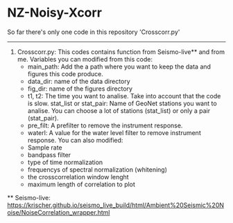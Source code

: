 # NZ-Noisy-Xcorr
So far there's only one code in this repository 'Crosscorr.py'
_______________________________________________________________________________________________________________________________________________________
1. Crosscorr.py:
   This codes contains function from Seismo-live** and from me.
   Variables you can modified from this code:
   - main_path: Add the a path where you want to keep the data and figures this code produce.
   - data_dir: name of the data directory
   - fig_dir: name of the figures directory
   - t1, t2: The time you want to analise. Take into account that the code is slow. 
              stat_list or stat_pair: Name of GeoNet stations you want to analise. You can choose a lot of stations (stat_list) or only  a pair       
              (stat_pair).
   - pre_filt: A prefilter to remove the instrument response.
   - waterl:  A value for the water level filter to remove instrument response.
  You can also modified:
   - Sample rate
   - bandpass filter
   - type of time normalization
   - frequencys of spectral normalization (whitening)
   - the crosscorrelation window lenght
   - maximum length of correlation to plot
  
  
  
  
  
  
  
  
  
  
  
  
  
  
  
  
  
  
  
  
  
  ** Seismo-live: https://krischer.github.io/seismo_live_build/html/Ambient%20Seismic%20Noise/NoiseCorrelation_wrapper.html
